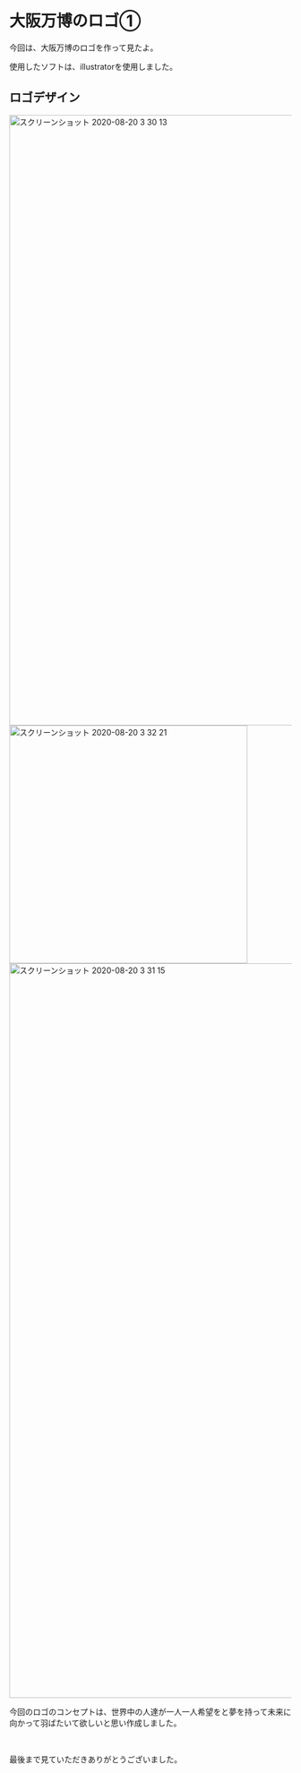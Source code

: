 <h1>大阪万博のロゴ①</h1>
<p>今回は、大阪万博のロゴを作って見たよ。</p>
<p>使用したソフトは、illustratorを使用しました。</p>
<h2>ロゴデザイン</h2>
<img width="1090" alt="スクリーンショット 2020-08-20 3 30 13" src="https://user-images.githubusercontent.com/69723183/90676125-74286e80-e296-11ea-9e34-8ab072c52362.png">
<img width="425" alt="スクリーンショット 2020-08-20 3 32 21" src="https://user-images.githubusercontent.com/69723183/90676152-830f2100-e296-11ea-9dcd-ca8f0aa4f308.png">
<img width="1312" alt="スクリーンショット 2020-08-20 3 31 15" src="https://user-images.githubusercontent.com/69723183/90676180-8f937980-e296-11ea-92d5-714e34a9e1d0.png">
<p>今回のロゴのコンセプトは、世界中の人達が一人一人希望をと夢を持って未来に向かって羽ばたいて欲しいと思い作成しました。</p><br>

 <p>最後まで見ていただきありがとうございました。</p>
